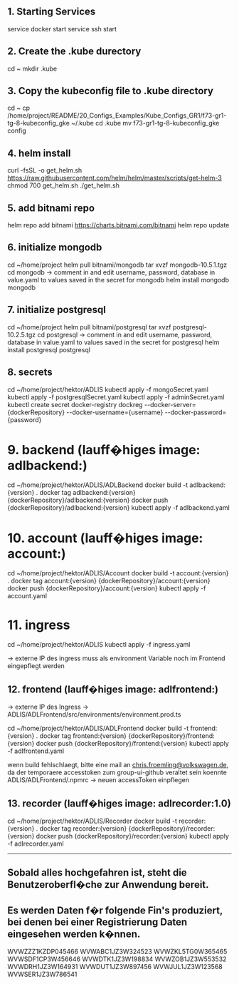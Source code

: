  ## 1. Starting Services
service docker start
service ssh start

## 2. Create the .kube durectory
cd ~
mkdir .kube

## 3. Copy the kubeconfig file to .kube directory
cd ~
cp /home/project/README/20_Configs_Examples/Kube_Configs_GR1/f73-gr1-tg-8-kubeconfig_gke ~/.kube
cd .kube
mv f73-gr1-tg-8-kubeconfig_gke config

## 4. helm install
curl -fsSL -o get_helm.sh https://raw.githubusercontent.com/helm/helm/master/scripts/get-helm-3
chmod 700 get_helm.sh
./get_helm.sh

## 5. add bitnami repo
helm repo add bitnami https://charts.bitnami.com/bitnami
helm repo update

## 6. initialize mongodb
cd ~/home/project
helm pull bitnami/mongodb
tar xvzf mongodb-10.5.1.tgz
cd mongodb
-> comment in and edit username, password, database in value.yaml to values saved in the secret for mongodb
helm install mongodb mongodb

## 7. initialize postgresql
cd ~/home/project
helm pull bitnami/postgresql
tar xvzf postgresql-10.2.5.tgz 
cd postgresql
-> comment in and edit username, password, database in value.yaml to values saved in the secret for postgresql
helm install postgresql postgresql

## 8. secrets
cd ~/home/project/hektor/ADLIS
kubectl apply -f mongoSecret.yaml
kubectl apply -f postgresqlSecret.yaml
kubectl apply -f adminSecret.yaml
kubectl create secret docker-registry dockreg --docker-server={dockerRepository} --docker-username={username} --docker-password={password}

# 9. backend  (lauff�higes image: adlbackend:)
cd ~/home/project/hektor/ADLIS/ADLBackend
docker build -t adlbackend:{version} .
docker tag adlbackend:{version} {dockerRepository}/adlbackend:{version}
docker push {dockerRepository}/adlbackend:{version}
kubectl apply -f adlbackend.yaml

# 10. account (lauff�higes image: account:)
cd ~/home/project/hektor/ADLIS/Account
docker build -t account:{version} .
docker tag account:{version} {dockerRepository}/account:{version}
docker push {dockerRepository}/account:{version}
kubectl apply -f account.yaml

# 11. ingress
cd ~/home/project/hektor/ADLIS
kubectl apply -f ingress.yaml

-> externe IP des ingress muss als environment Variable noch im Frontend eingepflegt werden

## 12. frontend (lauff�higes image: adlfrontend:)
-> externe IP des Ingress
-> ADLIS/ADLFrontend/src/environments/environment.prod.ts

cd ~/home/project/hektor/ADLIS/ADLFrontend
docker build -t frontend:{version} .
docker tag frontend:{version} {dockerRepository}/frontend:{version}
docker push {dockerRepository}/frontend:{version}
kubectl apply -f adlfrontend.yaml

wenn build fehlschlaegt, bitte eine mail an chris.froemling@volkswagen.de, da der temporaere accesstoken zum group-ui-github veraltet sein koennte
ADLIS/ADLFrontend/.npmrc -> neuen accessToken einpflegen

## 13. recorder (lauff�higes image: adlrecorder:1.0)
cd ~/home/project/hektor/ADLIS/Recorder
docker build -t recorder:{version} .
docker tag recorder:{version} {dockerRepository}/recorder:{version}
docker push {dockerRepository}/recorder:{version}
kubectl apply -f adlrecorder.yaml
__________________________________________________

## Sobald alles hochgefahren ist, steht die Benutzeroberfl�che zur Anwendung bereit.

## Es werden Daten f�r folgende Fin's produziert, bei denen bei einer Registrierung Daten eingesehen werden k�nnen.

WVWZZZ1KZDP045466
WVWABC1JZ3W324523
WVWZKL5TG0W365465
WVWSDF1CP3W456646
WVWDTK1JZ3W198834
WVWZOB1JZ3W553532
WVWDRH1JZ3W164931
WVWDUT1JZ3W897456
WVWJUL1JZ3W123568
WVWSER1JZ3W786541




